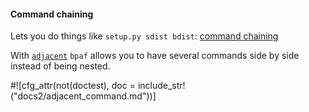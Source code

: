 #### Command chaining
Lets you do things like `setup.py sdist bdist`: [command chaining](https://click.palletsprojects.com/en/7.x/commands/#multi-command-chaining)

With [`adjacent`](crate::parsers::ParseCommand::adjacent)
`bpaf` allows you to have several commands side by side instead of being nested.

#![cfg_attr(not(doctest), doc = include_str!("docs2/adjacent_command.md"))]
